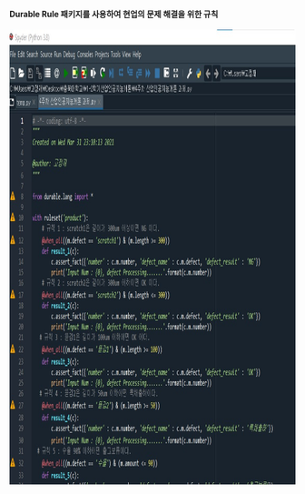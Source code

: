 #### **Durable Rule 패키지를 사용하여 현업의 문제 해결을 위한 규칙**

<img src="./실습.jpg"  width="1300" height="800">

</p>


